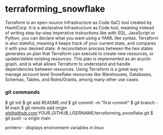 # terraforming_snowflake
Terraform is an open-source Infrastructure as Code (IaC) tool created by HashiCorp. It is a declarative Infrastructure as Code tool, meaning instead of writing step-by-step imperative instructions like with SQL, JavaScript or Python, you can declare what you want using a YAML like syntax. Terraform is also stateful, meaning it keeps track of your current state, and compares it with your desired state. A reconcilation process between the two states generates an plan that Terraform can execute to create new resources, or update/delete existing resources. This plan is implemented as an acyclic graph, and is what allows Terraform to understand and handle dependencies between resources. Using Terraform is a great way to manage account level Snowflake resources like Warehouses, Databases, Schemas, Tables, and Roles/Grants, among many other use cases

### git commands
$ git init
$ git add README.md
$ git commit -m "first commit"
$ git branch -M main
$ git remote add origin git@github.com:YOUR_GITHUB_USERNAME/terraforming_snowflake.git
$ git push -u origin main


printenv - displays environment variables in linux